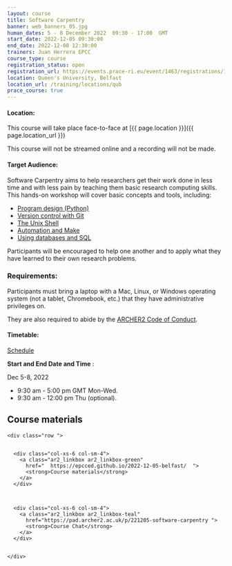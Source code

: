 ```yaml
---
layout: course
title: Software Carpentry
banner: web_banners_05.jpg 
human_dates: 5 - 8 December 2022  09:30 - 17:00  GMT
start_date: 2022-12-05 09:30:00
end_date: 2022-12-08 12:30:00
trainers: Juan Herrera EPCC
course_type: course
registration_status: open
registration_url: https://events.prace-ri.eu/event/1463/registrations/1079/
location: Queen's University, Belfast
location_url: /training/locations/qub
prace_course: true
---
```


#### Location:

This course will take place face-to-face at  [{{ page.location }}]({{ page.location_url }})

This course will not be streamed online and a recording will not be made.

#### Target Audience:

Software Carpentry aims to help researchers get their work done in less time and with less pain by teaching them basic research computing skills. This hands-on workshop will cover basic concepts and tools, including:

- [Program design (Python)](http://swcarpentry.github.io/python-novice-inflammation)
- [Version control with Git](https://swcarpentry.github.io/git-novice/)
- [The Unix Shell](https://swcarpentry.github.io/shell-novice/)
- [Automation and Make](http://swcarpentry.github.io/make-novice)
- [Using databases and SQL](http://swcarpentry.github.io/sql-novice-survey)


Participants will be encouraged to help one another and to apply what they have learned to their own research problems.



### Requirements:

Participants must bring a laptop with a Mac, Linux, or Windows operating system (not a tablet, Chromebook, etc.) that they have administrative privileges on.

They are also required to abide by the [ARCHER2  Code of Conduct](../../../about/policies/code-of-conduct.html). 


#### Timetable:

[Schedule](https://epcced.github.io/2022-12-05-belfast/#schedule)

**Start and End Date and Time** : 

Dec 5-8, 2022

- 9:30 am - 5:00 pm GMT Mon-Wed.
- 9:30 am - 12:00 pm Thu (optional).

<section id="service">



<h2><a name="materials">Course materials</a></h2>



    <div class="row ">	

		
      <div class="col-xs-6 col-sm-4">
        <a class="ar2_linkbox ar2_linkbox-green" 
          href="  https://epcced.github.io/2022-12-05-belfast/  ">
          <strong>Course materials</strong>         
        </a>
      </div>


 
      <div class="col-xs-6 col-sm-4">
        <a class="ar2_linkbox ar2_linkbox-teal" 
          href="https://pad.archer2.ac.uk/p/221205-software-carpentry ">
          <strong>Course Chat</strong>       
        </a>
      </div>
		
 
 	</div>
		
		
					


<!-- 		
<h2><a name="videos">Videos</a></h2>

<h3>Session 1</h3>

<div>
	<iframe title="Video" width="560" height="315" src="https://www.youtube.com/embed/xxxxxxxxxxx" frameborder="0" allow="accelerometer; autoplay; encrypted-media; gyroscope; picture-in-picture" allowfullscreen></iframe>
</div>

 -->





<!-- 
<h2><a name="feedback">Feedback</a></h2>


    <div class="row ">	

      <div class="col-xs-6 col-sm-4">
        <a class="ar2_linkbox ar2_linkbox-teal" 

 
		   href="https://events.prace-ri.eu/event/1463/surveys/1028/ "

		>
          <strong>Feedback</strong><br/>
          Please let us know what was great about this course and anything we can improve
        </a>
      </div>
    </div>
		
 -->		

 
</section>


